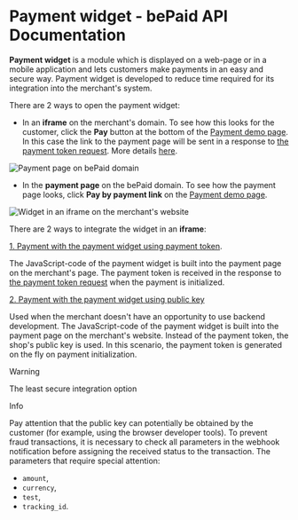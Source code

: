 # Payment widget - bePaid API Documentation
**Payment widget** is a module which is displayed on a web-page or in a mobile application and lets customers make payments in an easy and secure way. Payment widget is developed to reduce time required for its integration into the merchant's system.

There are 2 ways to open the payment widget:

*   In an **iframe** on the merchant's domain. To see how this looks for the customer, click the **Pay** button at the bottom of the [Payment demo page](https://docs.bepaid.by/en/integration/widget/demo/). In this case the link to the payment page will be sent in a response to [the payment token request](https://docs.bepaid.by/en/integration/widget/setup_with_token/). More details [here](https://docs.bepaid.by/en/integration/widget/payment_page/).

![Payment page on bePaid domain](https://docs.bepaid.by/en/assets/images/widget/payment_page_en.png "Платежная страница на домене bePaid")

*   In the **payment page** on the bePaid domain. To see how the payment page looks, click **Pay by payment link** on the [Payment demo page](https://docs.bepaid.by/en/integration/widget/demo/).

![Widget in an iframe on the merchant's website](https://docs.bepaid.by/en/assets/images/widget/widget_en.png "Widget in an iframe on the merchant's website")

There are 2 ways to integrate the widget in an **iframe**:

[1\. Payment with the payment widget using payment token](https://docs.bepaid.by/en/integration/widget/setup_with_token).

The JavaScript-code of the payment widget is built into the payment page on the merchant's page. The payment token is received in the response to [the payment token request](https://docs.bepaid.by/en/integration/widget/payment_token/) when the payment is initialized.

[2\. Payment with the payment widget using public key](https://docs.bepaid.by/en/integration/widget/setup/)

Used when the merchant doesn't have an opportunity to use backend development. The JavaScript-code of the payment widget is built into the payment page on the merchant's website. Instead of the payment token, the shop's public key is used. In this scenario, the payment token is generated on the fly on payment initialization.

Warning

The least secure integration option

Info

Pay attention that the public key can potentially be obtained by the customer (for example, using the browser developer tools). To prevent fraud transactions, it is necessary to check all parameters in the webhook notification before assigning the received status to the transaction. The parameters that require special attention:

*   `amount`,
*   `currency`,
*   `test`,
*   `tracking_id`.